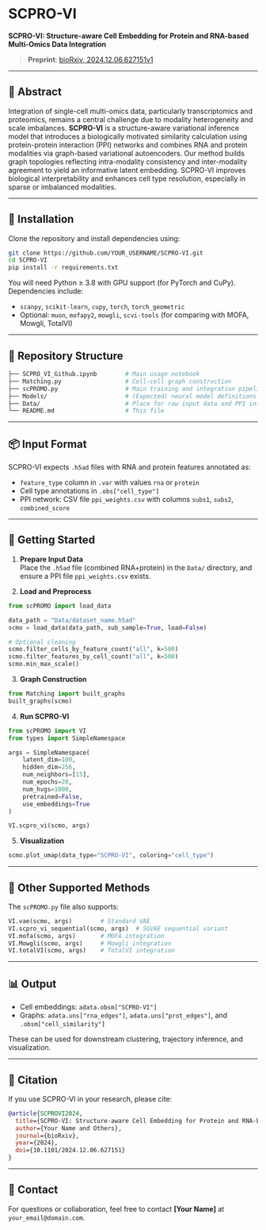 # SCPRO-VI

**SCPRO-VI: Structure-aware Cell Embedding for Protein and RNA-based Multi-Omics Data Integration**

> **Preprint**: [bioRxiv, 2024.12.06.627151v1](https://www.biorxiv.org/content/10.1101/2024.12.06.627151v1)

---

## 🧬 Abstract

Integration of single-cell multi-omics data, particularly transcriptomics and proteomics, remains a central challenge due to modality heterogeneity and scale imbalances. **SCPRO-VI** is a structure-aware variational inference model that introduces a biologically motivated similarity calculation using protein-protein interaction (PPI) networks and combines RNA and protein modalities via graph-based variational autoencoders. Our method builds graph topologies reflecting intra-modality consistency and inter-modality agreement to yield an informative latent embedding. SCPRO-VI improves biological interpretability and enhances cell type resolution, especially in sparse or imbalanced modalities.

---

## 🧰 Installation

Clone the repository and install dependencies using:

```bash
git clone https://github.com/YOUR_USERNAME/SCPRO-VI.git
cd SCPRO-VI
pip install -r requirements.txt
```

You will need Python ≥ 3.8 with GPU support (for PyTorch and CuPy). Dependencies include:

- `scanpy`, `scikit-learn`, `cupy`, `torch`, `torch_geometric`
- Optional: `muon`, `mofapy2`, `mowgli`, `scvi-tools` (for comparing with MOFA, Mowgli, TotalVI)

---

## 📁 Repository Structure

```bash
├── SCPRO_VI_Github.ipynb        # Main usage notebook
├── Matching.py                  # Cell-cell graph construction
├── scPROMO.py                   # Main training and integration pipeline
├── Models/                      # (Expected) neural model definitions
├── Data/                        # Place for raw input data and PPI info
└── README.md                    # This file
```

---

## 📦 Input Format

SCPRO-VI expects `.h5ad` files with RNA and protein features annotated as:

- `feature_type` column in `.var` with values `rna` or `protein`
- Cell type annotations in `.obs["cell_type"]`
- PPI network: CSV file `ppi_weights.csv` with columns `subs1`, `subs2`, `combined_score`

---

## 🚀 Getting Started

1. **Prepare Input Data**  
Place the `.h5ad` file (combined RNA+protein) in the `Data/` directory, and ensure a PPI file `ppi_weights.csv` exists.

2. **Load and Preprocess**

```python
from scPROMO import load_data

data_path = "Data/dataset_name.h5ad"
scmo = load_data(data_path, sub_sample=True, load=False)

# Optional cleaning
scmo.filter_cells_by_feature_count("all", k=500)
scmo.filter_features_by_cell_count("all", k=500)
scmo.min_max_scale()
```

3. **Graph Construction**

```python
from Matching import built_graphs
built_graphs(scmo)
```

4. **Run SCPRO-VI**

```python
from scPROMO import VI
from types import SimpleNamespace

args = SimpleNamespace(
    latent_dim=100,
    hidden_dim=256,
    num_neighbors=[15],
    num_epochs=20,
    num_hvgs=1000,
    pretrained=False,
    use_embeddings=True
)

VI.scpro_vi(scmo, args)
```

5. **Visualization**

```python
scmo.plot_umap(data_type="SCPRO-VI", coloring="cell_type")
```

---

## 📌 Other Supported Methods

The `scPROMO.py` file also supports:

```python
VI.vae(scmo, args)        # Standard VAE
VI.scpro_vi_sequential(scmo, args)  # SGVAE sequential variant
VI.mofa(scmo, args)       # MOFA integration
VI.Mowgli(scmo, args)     # Mowgli integration
VI.totalVI(scmo, args)    # TotalVI integration
```

---

## 📊 Output

- Cell embeddings: `adata.obsm["SCPRO-VI"]`
- Graphs: `adata.uns["rna_edges"]`, `adata.uns["prot_edges"]`, and `.obsm["cell_similarity"]`

These can be used for downstream clustering, trajectory inference, and visualization.

---

## 📃 Citation

If you use SCPRO-VI in your research, please cite:

```bibtex
@article{SCPROVI2024,
  title={SCPRO-VI: Structure-aware Cell Embedding for Protein and RNA-based Multi-Omics Data Integration},
  author={Your Name and Others},
  journal={bioRxiv},
  year={2024},
  doi={10.1101/2024.12.06.627151}
}
```

---

## 📮 Contact

For questions or collaboration, feel free to contact **[Your Name]** at `your_email@domain.com`.
